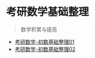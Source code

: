 # 考研数学基础整理

> 数学积累与提高

- [考研数学-初数基础整理01](./content/考研数学-初数基础整理01.md)
- [考研数学-初数基础整理02](./content/考研数学-初数基础整理02.md)